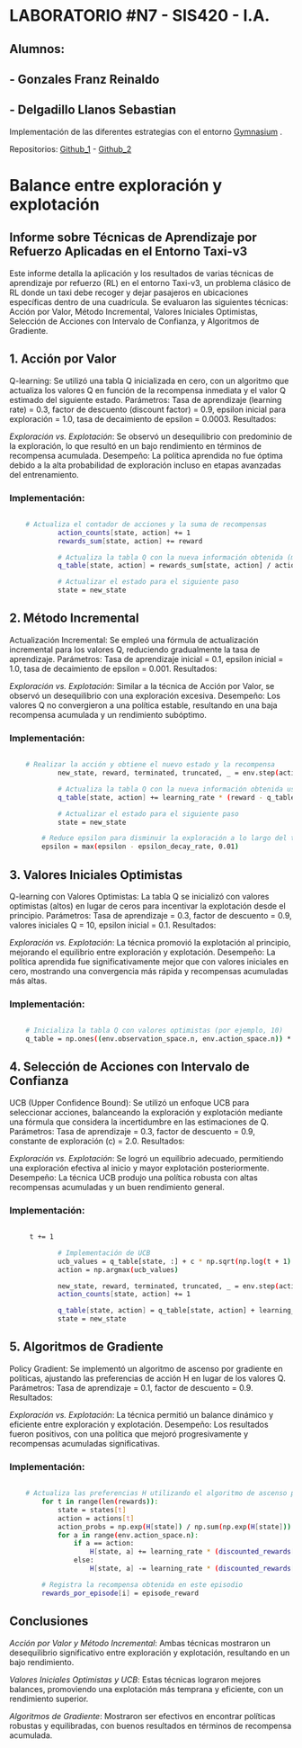 # LABORATORIO #N7 - SIS420 - I.A.
## Alumnos: 
## - Gonzales Franz Reinaldo 
## - Delgadillo Llanos Sebastian 

Implementación de las diferentes estrategias con el entorno [Gymnasium](https://gymnasium.farama.org/) .

Repositorios: [Github_1](https://github.com/sebastianDLL/SIS420_IA/tree/main/Laboratorios/Laboratorio7) - 
              [Github_2](https://github.com/Gonzales-Franz-Reinaldo/SIS420-AI/tree/main/Laboratorios/LAB-07_Aprendizaje_por_Refuerzo)

# Balance entre exploración y explotación

## Informe sobre Técnicas de Aprendizaje por Refuerzo Aplicadas en el Entorno Taxi-v3

Este informe detalla la aplicación y los resultados de varias técnicas de aprendizaje por refuerzo (RL) en el entorno Taxi-v3, un problema clásico de RL donde un taxi debe recoger y dejar pasajeros en ubicaciones específicas dentro de una cuadrícula. Se evaluaron las siguientes técnicas: Acción por Valor, Método Incremental, Valores Iniciales Optimistas, Selección de Acciones con Intervalo de Confianza, y Algoritmos de Gradiente.



## 1. Acción por Valor

Q-learning: Se utilizó una tabla Q inicializada en cero, con un algoritmo que actualiza los valores Q en función de la recompensa inmediata y el valor Q estimado del siguiente estado.
Parámetros: Tasa de aprendizaje (learning rate) = 0.3, factor de descuento (discount factor) = 0.9, epsilon inicial para exploración = 1.0, tasa de decaimiento de epsilon = 0.0003.
Resultados:

*Exploración vs. Explotación*: Se observó un desequilibrio con predominio de la exploración, lo que resultó en un bajo rendimiento en términos de recompensa acumulada.
Desempeño: La política aprendida no fue óptima debido a la alta probabilidad de exploración incluso en etapas avanzadas del entrenamiento.

### Implementación:
```bash

    # Actualiza el contador de acciones y la suma de recompensas
            action_counts[state, action] += 1
            rewards_sum[state, action] += reward

            # Actualiza la tabla Q con la nueva información obtenida (método de acción-valor)
            q_table[state, action] = rewards_sum[state, action] / action_counts[state, action]

            # Actualizar el estado para el siguiente paso
            state = new_state


```


## 2. Método Incremental

Actualización Incremental: Se empleó una fórmula de actualización incremental para los valores Q, reduciendo gradualmente la tasa de aprendizaje.
Parámetros: Tasa de aprendizaje inicial = 0.1, epsilon inicial = 1.0, tasa de decaimiento de epsilon = 0.001.
Resultados:

*Exploración vs. Explotación*: Similar a la técnica de Acción por Valor, se observó un desequilibrio con una exploración excesiva.
Desempeño: Los valores Q no convergieron a una política estable, resultando en una baja recompensa acumulada y un rendimiento subóptimo.

### Implementación:
```bash

    # Realizar la acción y obtiene el nuevo estado y la recompensa
            new_state, reward, terminated, truncated, _ = env.step(action)

            # Actualiza la tabla Q con la nueva información obtenida usando implementación incremental
            q_table[state, action] += learning_rate * (reward - q_table[state, action])

            # Actualizar el estado para el siguiente paso
            state = new_state

        # Reduce epsilon para disminuir la exploración a lo largo del tiempo
        epsilon = max(epsilon - epsilon_decay_rate, 0.01)

```




## 3. Valores Iniciales Optimistas

Q-learning con Valores Optimistas: La tabla Q se inicializó con valores optimistas (altos) en lugar de ceros para incentivar la explotación desde el principio.
Parámetros: Tasa de aprendizaje = 0.3, factor de descuento = 0.9, valores iniciales Q = 10, epsilon inicial = 0.1.
Resultados:

*Exploración vs. Explotación*: La técnica promovió la explotación al principio, mejorando el equilibrio entre exploración y explotación.
Desempeño: La política aprendida fue significativamente mejor que con valores iniciales en cero, mostrando una convergencia más rápida y recompensas acumuladas más altas.

### Implementación:
```bash

    # Inicializa la tabla Q con valores optimistas (por ejemplo, 10)
    q_table = np.ones((env.observation_space.n, env.action_space.n)) * 10

```




## 4. Selección de Acciones con Intervalo de Confianza

UCB (Upper Confidence Bound): Se utilizó un enfoque UCB para seleccionar acciones, balanceando la exploración y explotación mediante una fórmula que considera la incertidumbre en las estimaciones de Q.
Parámetros: Tasa de aprendizaje = 0.3, factor de descuento = 0.9, constante de exploración (c) = 2.0.
Resultados:

*Exploración vs. Explotación*: Se logró un equilibrio adecuado, permitiendo una exploración efectiva al inicio y mayor explotación posteriormente.
Desempeño: La técnica UCB produjo una política robusta con altas recompensas acumuladas y un buen rendimiento general.

### Implementación:
```bash

     t += 1

            # Implementación de UCB
            ucb_values = q_table[state, :] + c * np.sqrt(np.log(t + 1) / action_counts[state, :])
            action = np.argmax(ucb_values)

            new_state, reward, terminated, truncated, _ = env.step(action)
            action_counts[state, action] += 1

            q_table[state, action] = q_table[state, action] + learning_rate * (reward + discount_factor * np.max(q_table[new_state, :]) - q_table[state, action])
            state = new_state

```



## 5. Algoritmos de Gradiente

Policy Gradient: Se implementó un algoritmo de ascenso por gradiente en políticas, ajustando las preferencias de acción H en lugar de los valores Q.
Parámetros: Tasa de aprendizaje = 0.1, factor de descuento = 0.9.
Resultados:

*Exploración vs. Explotación*: La técnica permitió un balance dinámico y eficiente entre exploración y explotación.
Desempeño: Los resultados fueron positivos, con una política que mejoró progresivamente y recompensas acumuladas significativas.

### Implementación:
```bash

    # Actualiza las preferencias H utilizando el algoritmo de ascenso por gradiente
        for t in range(len(rewards)):
            state = states[t]
            action = actions[t]
            action_probs = np.exp(H[state]) / np.sum(np.exp(H[state]))
            for a in range(env.action_space.n):
                if a == action:
                    H[state, a] += learning_rate * (discounted_rewards[t] - avg_reward) * (1 - action_probs[a])
                else:
                    H[state, a] -= learning_rate * (discounted_rewards[t] - avg_reward) * action_probs[a]

        # Registra la recompensa obtenida en este episodio
        rewards_por_episode[i] = episode_reward

```



## Conclusiones
*Acción por Valor y Método Incremental*: Ambas técnicas mostraron un desequilibrio significativo entre exploración y explotación, resultando en un bajo rendimiento.

*Valores Iniciales Optimistas y UCB*: Estas técnicas lograron mejores balances, promoviendo una explotación más temprana y eficiente, con un rendimiento superior.

*Algoritmos de Gradiente*: Mostraron ser efectivos en encontrar políticas robustas y equilibradas, con buenos resultados en términos de recompensa acumulada.


